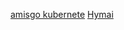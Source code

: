 [amisgo kubernete](https://www.youtube.com/watch?v=yznvWW_L7AA)
[Hymai](https://www.youtube.com/watch?v=wzH0qIq1sjQ)